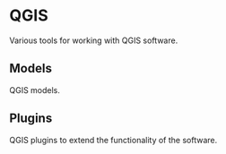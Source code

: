 # QGIS

Various tools for working with QGIS software.

## Models

QGIS models.

## Plugins

QGIS plugins to extend the functionality of the software.

